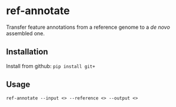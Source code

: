 # ref-annotate

Transfer feature annotations from a reference genome to a *de novo* assembled one.

## Installation

Install from github:
`pip install git+`

## Usage

`ref-annotate --input <> --reference <> --output <>`
